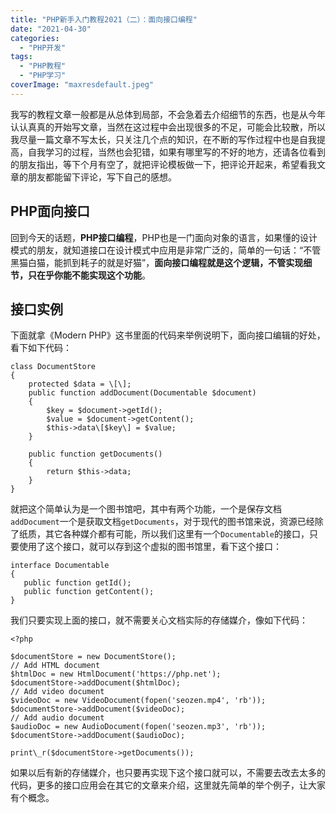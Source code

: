 ```yaml
---
title: "PHP新手入门教程2021（二）：面向接口编程"
date: "2021-04-30"
categories: 
  - "PHP开发"
tags: 
  - "PHP教程"
  - "PHP学习"
coverImage: "maxresdefault.jpeg"
---
```


我写的教程文章一般都是从总体到局部，不会急着去介绍细节的东西，也是从今年认认真真的开始写文章，当然在这过程中会出现很多的不足，可能会比较散，所以我尽量一篇文章不写太长，只关注几个点的知识，在不断的写作过程中也是自我提高，自我学习的过程，当然也会犯错，如果有哪里写的不好的地方，还请各位看到的朋友指出，等下个月有空了，就把评论模板做一下，把评论开起来，希望看我文章的朋友都能留下评论，写下自己的感想。

## PHP面向接口

回到今天的话题，**PHP接口编程**，PHP也是一门面向对象的语言，如果懂的设计模式的朋友，就知道接口在设计模式中应用是非常广泛的，简单的一句话：“不管黑猫白猫，能抓到耗子的就是好猫”，**面向接口编程就是这个逻辑，不管实现细节，只在乎你能不能实现这个功能**。

## 接口实例

下面就拿《Modern PHP》这书里面的代码来举例说明下，面向接口编辑的好处，看下如下代码：
```
class DocumentStore
{
    protected $data = \[\];
    public function addDocument(Documentable $document)
    {
        $key = $document->getId();
        $value = $document->getContent();
        $this->data\[$key\] = $value;
    }

    public function getDocuments()
    {
        return $this->data;
    }
}
```
就把这个简单认为是一个图书馆吧，其中有两个功能，一个是保存文档`addDocument`一个是获取文档`getDocuments`，对于现代的图书馆来说，资源已经除了纸质，其它各种媒介都有可能，所以我们这里有一个`Documentable`的接口，只要使用了这个接口，就可以存到这个虚拟的图书馆里，看下这个接口：
```
interface Documentable
{
   public function getId();
   public function getContent(); 
}
```
我们只要实现上面的接口，就不需要关心文档实际的存储媒介，像如下代码：
```
<?php

$documentStore = new DocumentStore();
// Add HTML document
$htmlDoc = new HtmlDocument('https://php.net');
$documentStore->addDocument($htmlDoc);
// Add video document
$videoDoc = new VideoDocument(fopen('seozen.mp4', 'rb'));
$documentStore->addDocument($videoDoc);
// Add audio document
$audioDoc = new AudioDocument(fopen('seozen.mp3', 'rb'));
$documentStore->addDocument($audioDoc);

print\_r($documentStore->getDocuments());
```
如果以后有新的存储媒介，也只要再实现下这个接口就可以，不需要去改去太多的代码，更多的接口应用会在其它的文章来介绍，这里就先简单的举个例子，让大家有个概念。
